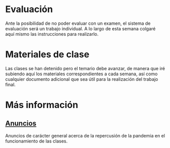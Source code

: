 # Evaluación 
Ante la posibilidad de no poder evaluar con un examen, el sistema de evaluación será un trabajo individual. A lo largo de esta semana colgaré aquí mismo las instrucciones para realizarlo.

# Materiales de clase
Las clases se han detenido pero el temario debe avanzar, de manera que iré subiendo aquí los materiales correspondientes a cada semana, así como cualquier documento adicional que sea útil para la realización del trabajo final.

# Más información
## [Anuncios](https://javieriesch.github.io/)
Anuncios de carácter general acerca de la repercusión de la pandemia en el funcionamiento de las clases.
